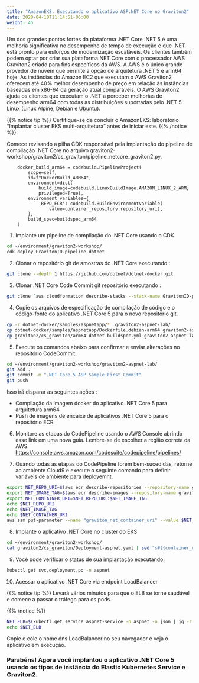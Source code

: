 ```yaml
---
title: "AmazonEKS: Executando o aplicativo ASP.NET Core no Graviton2"
date: 2020-04-10T11:14:51-06:00
weight: 45
---
```


Um dos grandes pontos fortes da plataforma .NET Core .NET 5 é uma melhoria significativa no desempenho de tempo de execução e que .NET está pronto para esforços de modernização escaláveis. Os clientes também podem optar por criar sua plataforma.NET Core com o processador AWS Graviton2 criado para fins específicos da AWS. A AWS é o único grande provedor de nuvem que permite a opção de arquitetura .NET 5 e arm64 hoje. As instâncias do Amazon EC2 que executam o AWS Graviton2 oferecem até 40% melhor desempenho de preço em relação às instâncias baseadas em x86-64 da geração atual comparáveis. O AWS Graviton2 ajuda os clientes que executam o .NET a perceber melhorias de desempenho arm64 com todas as distribuições suportadas pelo .NET 5 Linux (Linux Alpine, Debian e Ubuntu).

{{% notice tip %}} 
Certifique-se de concluir o AmazonEKS: laboratório “Implantar cluster EKS multi-arquitetura” antes de iniciar este.
{{% /notice %}}

Comece revisando a pilha CDK responsável pela implantação do pipeline de compilação .NET Core no arquivo graviton2-workshop/graviton2/cs_graviton/pipeline_netcore_graviton2.py.


        docker_build_arm64 = codebuild.PipelineProject(
            scope=self,
            id=f"DockerBuild_ARM64",
            environment=dict(
                build_image=codebuild.LinuxBuildImage.AMAZON_LINUX_2_ARM,
                privileged=True),
            environment_variables={
                'REPO_ECR': codebuild.BuildEnvironmentVariable(
                    value=container_repository.repository_uri),
            },
            build_spec=buildspec_arm64
        )

1. Implante um pipeline de compilação do .NET Core usando o CDK

```bash
cd ~/environment/graviton2-workshop/
cdk deploy GravitonID-pipeline-dotnet

```

2. Clonar o repositório git de amostras do .NET Core executando : 

```bash
git clone --depth 1 https://github.com/dotnet/dotnet-docker.git
```

3. Clonar .NET Core Code Commit git repositório executando : 

```bash 
git clone `aws cloudformation describe-stacks --stack-name GravitonID-pipeline-dotnet --query "Stacks[0].Outputs[0].OutputValue" --output text`
```

4. Copie os arquivos de especificação de compilação de código e o código-fonte do aplicativo .NET Core 5 para o novo repositório git.

```bash
cp -r dotnet-docker/samples/aspnetapp/*  graviton2-aspnet-lab/
cp dotnet-docker/samples/aspnetapp/Dockerfile.debian-arm64 graviton2-aspnet-lab/Dockerfile
cp graviton2/cs_graviton/arm64-dotnet-buildspec.yml graviton2-aspnet-lab/
```

5. Execute os comandos abaixo para confirmar e enviar alterações no repositório CodeCommit.

```bash
cd ~/environment/graviton2-workshop/graviton2-aspnet-lab/
git add .
git commit -m ".NET Core 5 ASP Sample First Commit"
git push
```
Isso irá disparar as seguintes ações :
* Compilação da imagem docker do aplicativo .NET Core 5 para arquitetura arm64 
* Push de imagens de encaixe de aplicativos .NET Core 5 para o repositório ECR

6. Monitore as etapas do CodePipeline usando o AWS Console abrindo esse link em uma nova guia. Lembre-se de escolher a região correta da AWS. https://console.aws.amazon.com/codesuite/codepipeline/pipelines/

7. Quando todas as etapas do CodePipeline forem bem-sucedidas, retorne ao ambiente Cloud9 e execute o seguinte comando para definir variáveis de ambiente para deployemnt.


```bash 
export NET_REPO_URI=$(aws ecr describe-repositories --repository-name graviton2-aspnet-lab  | jq -r '.repositories[0].repositoryUri')
export NET_IMAGE_TAG=$(aws ecr describe-images --repository-name graviton2-aspnet-lab --query 'sort_by(imageDetails,& imagePushedAt)[-1].imageTags[0]' | jq -r .)
export NET_CONTAINER_URI=$NET_REPO_URI:$NET_IMAGE_TAG
echo $NET_REPO_URI
echo $NET_IMAGE_TAG
echo $NET_CONTAINER_URI
aws ssm put-parameter --name "graviton_net_container_uri" --value $NET_CONTAINER_URI --type String --overwrite 

```

8. Implante o aplicativo .NET Core no cluster do EKS

```bash
cd ~/environment/graviton2-workshop/
cat graviton2/cs_graviton/Deployment-aspnet.yaml | sed "s#{{container_uri}}#$NET_CONTAINER_URI#" | kubectl apply -f -
```

9. Você pode verificar o status de sua implantação executando:

```bash
kubectl get svc,deployment,po -n aspnet
```

10. Acessar o aplicativo .NET Core via endpoint LoadBalancer

{{% notice tip %}} 
Levará vários minutos para que o ELB se torne saudável e comece a passar o tráfego para os pods.

{{% /notice %}}

```bash
NET_ELB=$(kubectl get service aspnet-service -n aspnet -o json | jq -r '.status.loadBalancer.ingress[].hostname')
echo $NET_ELB 
```
Copie e cole o nome dns LoadBalancer no seu navegador e veja o aplicativo em execução.

### Parabéns! Agora você implantou o aplicativo .NET Core 5 usando os tipos de instância do Elastic Kubernetes Service e Graviton2.
